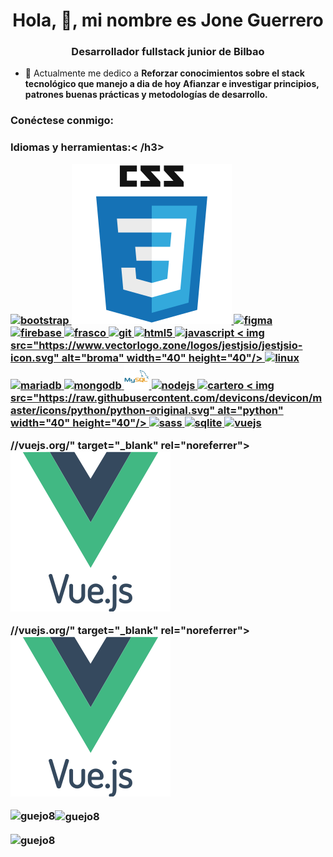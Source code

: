 

 <h1 align="center">Hola, 👋, mi nombre es Jone Guerrero</h1>
<h3 align="center">Desarrollador fullstack junior de Bilbao</h3>

- 🔭 Actualmente me dedico a **Reforzar conocimientos sobre el stack tecnológico que manejo a dia de hoy**
  **Afianzar e investigar principios, patrones buenas prácticas y metodologías de desarrollo.**

<h3 align="left">Conéctese conmigo:</h3>
<p align="left">
</p>

<h3 align="left">Idiomas y herramientas:< /h3>
<p align="left"> <a href="https://getbootstrap.com" target="_blank" rel="noreferrer"> <img src="https://raw.githubusercontent.com/devicons/devicon /master/icons/bootstrap/bootstrap-plain-wordmark.svg" alt="bootstrap" width="40" height="40"/> </a> <a href="https://www.w3schools.com /css/" target="_blank" rel="noreferrer"> <img src="https://raw.githubusercontent.com/devicons/devicon/master/icons/css3/css3-original-wordmark.svg" alt= "css3" ancho="40" alto="40"/> </a> <a href="https://www.figma.com/" target="_blank" rel="noreferrer"> <img src="https://www.vectorlogo.zone/logos/figma/figma-icon.svg" alt="figma" width="40" height ="40"/> </a> <a href="https://firebase.google.com/" target="_blank" rel="noreferrer"> <img src="https://www.vectorlogo. zone/logos/firebase/firebase-icon.svg" alt="firebase" width="40" height="40"/> </a> <a href="https://flask.palletsprojects.com/" objetivo ="_blank" rel="noreferrer"> <img src="https://www.vectorlogo.zone/logos/pocoo_flask/pocoo_flask-icon.svg" alt="frasco" ancho="40" altura="40"/> </a> <a href="https://git-scm.com/" target="_blank" rel="noreferrer"> <img src="https://www.vectorlogo.zone/logos/git-scm/git-scm-icon.svg" alt="git" width="40" height="40"/> </a> <a href="https://www.w3.org/html/" target="_blank" rel="noreferrer"> <img src="https://raw.githubusercontent.com/devicons/devicon/master/ icons/html5/html5-original-wordmark.svg" alt="html5" width="40" height="40"/> </a> <a href="https://developer.mozilla.org/en-US/docs/Web/JavaScript" target="_blank" rel="noreferrer"> <img src="https://raw.githubusercontent.com/devicons/devicon/master/icons/javascript/javascript- original.svg" alt="javascript" width="40" height="40"/> </a> <a href="https://jestjs.io" target="_blank" rel="noreferrer"> < img src="https://www.vectorlogo.zone/logos/jestjsio/jestjsio-icon.svg" alt="broma" width="40" height="40"/> </a> <a href=" https://www.linux.org/" target="_blank" rel="noreferrer"> <img src="https://raw.githubusercontent.com/devicons/devicon/master/icons/linux/linux-original .svg" alt="linux" width="40" height="40"/> </a> <a href="https://mariadb.org/" target="_blank" rel="noreferrer"> <img src="https://www.vectorlogo.zone/logos/mariadb/mariadb-icon.svg" alt="mariadb" width="40" height="40"/> </a> <a href="https ://www.mongodb.com/" target="_blank" rel="noreferrer"> <img src="https://raw.githubusercontent.com/devicons/devicon/master/icons/mongodb/mongodb-original- wordmark.svg" alt="mongodb" width="40" height="40"/> </a> <a href="https://www.mysql.com/" target="_blank" rel="noreferrer"> <img src="https://raw.githubusercontent.com/devicons/devicon/master/icons/mysql/mysql-original-wordmark.svg" alt=" mysql" width="40" height="40"/> </a> <a href="https://nodejs.org" target="_blank" rel="noreferrer"> <img src="https:/ /raw.githubusercontent.com/devicons/devicon/master/icons/nodejs/nodejs-original-wordmark.svg" alt="nodejs" width="40" height="40"/> </a> <a href= "https://postman.com" target="_blank" rel="noreferrer"> <img src="https://www.vectorlogo.zone/logos/getpostman/getpostman-icon.svg" alt="cartero" ancho="40" altura="40"/> </a> <a href="https://www.python.org" target="_blank" rel="noreferrer"> < img src="https://raw.githubusercontent.com/devicons/devicon/master/icons/python/python-original.svg" alt="python" width="40" height="40"/> </a > <a href="https://sass-lang.com" target="_blank" rel="noreferrer"> <img src="https://raw.githubusercontent.com/devicons/devicon/master/icons/ sass/sass-original.svg" alt="sass" width="40" height="40"/> </a> <a href="https://www.sqlite.org/" target="_blank" rel="noreferrer"> <img src="https://www.vectorlogo.zone/logos/sqlite/sqlite-icon.svg" alt="sqlite" width="40" height ="40"/> </a> <a href="https://vuejs.org/" target="_blank" rel="noreferrer"> <img src="https://raw.githubusercontent.com/ devicons/devicon/master/icons/vuejs/vuejs-original-wordmark.svg" alt="vuejs" width="40" height="40"/> </a> </p>//vuejs.org/" target="_blank" rel="noreferrer"> <img src="https://raw.githubusercontent.com/devicons/devicon/master/icons/vuejs/vuejs-original-wordmark.svg " alt="vuejs" ancho="40" altura="40"/> </a> </p>//vuejs.org/" target="_blank" rel="noreferrer"> <img src="https://raw.githubusercontent.com/devicons/devicon/master/icons/vuejs/vuejs-original-wordmark.svg " alt="vuejs" ancho="40" altura="40"/> </a> </p>

<p><img align="left" src="https://github-readme-stats.vercel.app/api/top-langs?username=guejo8&show_icons=true&locale=en&layout=compact" alt="guejo8" /> </p>

<p> <img align="center" src="https://github-readme-stats.vercel.app/api?username=guejo8&show_icons=true&locale=en" alt="guejo8" /> </p>

<p><img align="center" src="https://github-readme-streak-stats.herokuapp.com/?user=guejo8&" alt="guejo8" /></p>



